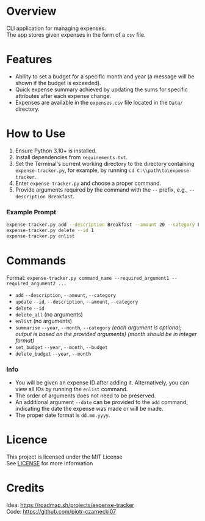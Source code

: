 
# Overview

CLI application for managing expenses.  
The app stores given expenses in the form of a `csv` file.

# Features

- Ability to set a budget for a specific month and year (a message will be shown if the budget is exceeded).
- Quick expense summary achieved by updating the sums for specific attributes after each expense change.
- Expenses are available in the `expenses.csv` file located in the `Data/` directory.

# How to Use

1. Ensure Python 3.10+ is installed.
2. Install dependencies from `requirements.txt`.
3. Set the Terminal's current working directory to the directory containing `expense-tracker.py`, for example, by running `cd C:\\path\to\expense-tracker`.
4. Enter `expense-tracker.py` and choose a proper command.
5. Provide arguments required by the command with the `--` prefix, e.g., `--description Breakfast`.

### Example Prompt

```bash
expense-tracker.py add --description Breakfast --amount 20 --category Food
expense-tracker.py delete --id 1
expense-tracker.py enlist
```

# Commands

Format: `expense-tracker.py command_name --required_argument1 --required_argument2 ...`

- `add` `--description`, `--amount`, `--category`
- `update` `--id`, `--description`, `--amount`, `--category`
- `delete` `--id`
- `delete_all` (no arguments)
- `enlist` (no arguments)
- `summarise` `--year`, `--month`, `--category` *(each argument is optional; output is based on the provided arguments) (month should be in integer format)*
- `set_budget` `--year`, `--month`, `--budget`
- `delete_budget` `--year`, `--month`

### Info

- You will be given an expense ID after adding it. Alternatively, you can view all IDs by running the `enlist` command.  
- The order of arguments does not need to be preserved.  
- An additional argument `--date` can be provided to the `add` command, indicating the date the expense was made or will be made.  
- The proper date format is `dd.mm.yyyy`.

# Licence

This project is licensed under the MIT License \
See [LICENSE](./LICENSE) for more information

# Credits

Idea: https://roadmap.sh/projects/expense-tracker \
Code: https://github.com/piotr-czarnecki07